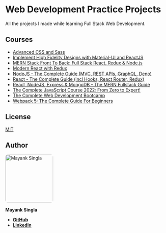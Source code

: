 # Web Development Practice Projects

All the projects I made while learning Full Stack Web Development.

## Courses

-   [Advanced CSS and Sass](https://www.udemy.com/course/advanced-css-and-sass/)
-   [Implement High Fidelity Designs with Material-UI and ReactJS](https://www.udemy.com/course/implement-high-fidelity-designs-with-material-ui-and-reactjs/)
-   [MERN Stack Front To Back: Full Stack React, Redux & Node.js](https://www.udemy.com/course/mern-stack-front-to-back/)
-   [Modern React with Redux](https://www.udemy.com/course/react-redux/)
-   [NodeJS - The Complete Guide (MVC, REST APIs, GraphQL, Deno)](https://www.udemy.com/course/nodejs-the-complete-guide/)
-   [React - The Complete Guide (incl Hooks, React Router, Redux)](https://www.udemy.com/course/react-the-complete-guide-incl-redux/)
-   [React, NodeJS, Express & MongoDB - The MERN Fullstack Guide](https://www.udemy.com/course/react-nodejs-express-mongodb-the-mern-fullstack-guide/)
-   [The Complete JavaScript Course 2022: From Zero to Expert!](https://www.udemy.com/course/the-complete-javascript-course/)
-   [The Complete Web Development Bootcamp](https://www.udemy.com/course/the-complete-web-development-bootcamp/)
-   [Webpack 5: The Complete Guide For Beginners](https://www.udemy.com/course/webpack-from-beginner-to-advanced/)

## License

[MIT](LICENSE)

## Author

<a href="https://github.com/Smile040501">
    <img src="https://avatars.githubusercontent.com/u/62458127?v=4?s=150" width="150px" alt="Mayank Singla" style="border-radius:7px"/>
</a>

**Mayank Singla**

-   [**GitHub**](https://github.com/Smile040501)
-   [**LinkedIn**](https://www.linkedin.com/in/mayank-singla-001pt)
